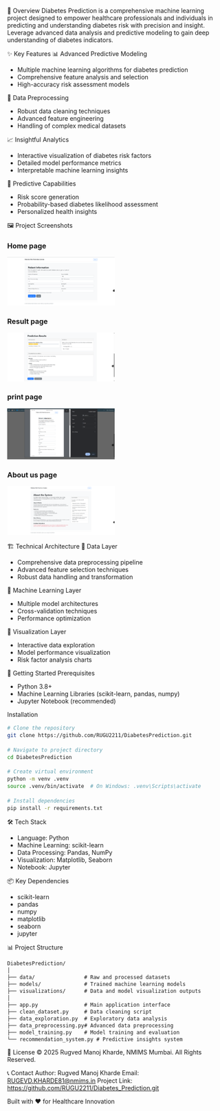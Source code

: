 🌟 Overview
Diabetes Prediction is a comprehensive machine learning project designed to empower healthcare professionals and individuals in predicting and understanding diabetes risk with precision and insight. Leverage advanced data analysis and predictive modeling to gain deep understanding of diabetes indicators.

✨ Key Features
📊 Advanced Predictive Modeling
- Multiple machine learning algorithms for diabetes prediction
- Comprehensive feature analysis and selection
- High-accuracy risk assessment models

🔬 Data Preprocessing
- Robust data cleaning techniques
- Advanced feature engineering
- Handling of complex medical datasets

📈 Insightful Analytics
- Interactive visualization of diabetes risk factors
- Detailed model performance metrics
- Interpretable machine learning insights

🧬 Predictive Capabilities
- Risk score generation
- Probability-based diabetes likelihood assessment
- Personalized health insights

🖼️ Project Screenshots

### Home page
<img src="screenshots/home_page.png" width="250" alt="home page">

### Result page
<img src="screenshots/result_page.png" width="250" alt="result page">

### print page
<img src="screenshots/print_result.png" width="250" alt="print page">

### About us page
<img src="screenshots/about_us.png" width="250" alt="about-us page">


🏗️ Technical Architecture
🔹 Data Layer
- Comprehensive data preprocessing pipeline
- Advanced feature selection techniques
- Robust data handling and transformation

🔹 Machine Learning Layer
- Multiple model architectures
- Cross-validation techniques
- Performance optimization

🔹 Visualization Layer
- Interactive data exploration
- Model performance visualization
- Risk factor analysis charts

🚀 Getting Started
Prerequisites
- Python 3.8+
- Machine Learning Libraries (scikit-learn, pandas, numpy)
- Jupyter Notebook (recommended)

Installation
```bash
# Clone the repository
git clone https://github.com/RUGU2211/DiabetesPrediction.git

# Navigate to project directory
cd DiabetesPrediction

# Create virtual environment
python -m venv .venv
source .venv/bin/activate  # On Windows: .venv\Scripts\activate

# Install dependencies
pip install -r requirements.txt
```

🛠️ Tech Stack
- Language: Python
- Machine Learning: scikit-learn
- Data Processing: Pandas, NumPy
- Visualization: Matplotlib, Seaborn
- Notebook: Jupyter

📦 Key Dependencies
- scikit-learn
- pandas
- numpy
- matplotlib
- seaborn
- jupyter

📊 Project Structure
```
DiabetesPrediction/
│
├── data/                # Raw and processed datasets
├── models/              # Trained machine learning models
├── visualizations/      # Data and model visualization outputs
│
├── app.py               # Main application interface
├── clean_dataset.py     # Data cleaning script
├── data_exploration.py  # Exploratory data analysis
├── data_preprocessing.py# Advanced data preprocessing
├── model_training.py    # Model training and evaluation
└── recommendation_system.py # Predictive insights system
```


📄 License
© 2025 Rugved Manoj Kharde, NMIMS Mumbai. All Rights Reserved.

📞 Contact
Author: Rugved Manoj Kharde
Email: RUGEVD.KHARDE81@nmims.in
Project Link: https://github.com/RUGU2211/Diabetes_Prediction.git

Built with ❤️ for Healthcare Innovation
